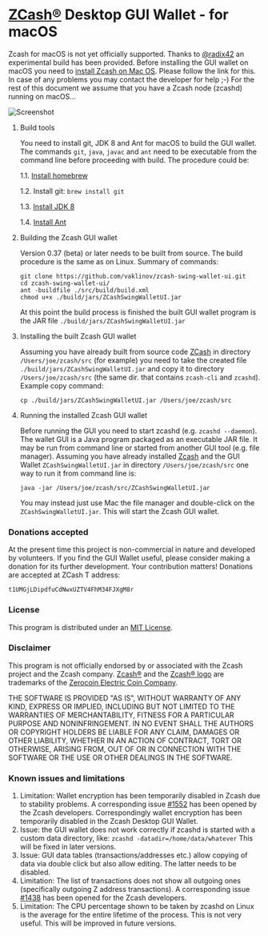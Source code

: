 # [ZCash](https://z.cash/)[®](#disclaimer) Desktop GUI Wallet - for macOS

Zcash for macOS is not yet officially supported. Thanks to [@radix42](https://github.com/radix42) an experimental build has been provided.
Before installing the GUI wallet on macOS you need to [install Zcash on Mac OS](https://github.com/radix42/zcash/wiki/Mac-User-Guide).
Please follow the link for this. In case of any problems you may contact the developer for help ;-)
For the rest of this document we assume that you have a Zcash node (zcashd) running on macOS...

![Screenshot](https://github.com/vaklinov/zcash-swing-wallet-ui/raw/master/docs/ZCashWalletMac.png "Zcash on macOS")

1. Build tools

   You need to install git, JDK 8 and Ant for macOS to build the GUI wallet. The commands 
   `git`, `java`, `javac` and `ant` need to be executable from the command line before proceeding with 
   build. The procedure could be:

   1.1. [Install homebrew](http://brew.sh/)

   1.2. Install git: `brew install git`

   1.3. [Install JDK 8](https://docs.oracle.com/javase/8/docs/technotes/guides/install/mac_jdk.html)

   1.4. [Install Ant](http://www.admfactory.com/how-to-install-apache-ant-on-mac-os-x/)

2. Building the Zcash GUI wallet

   Version 0.37 (beta) or later needs to be built from source. The build procedure is the same as on Linux. 
   Summary of commands:
   ```
   git clone https://github.com/vaklinov/zcash-swing-wallet-ui.git
   cd zcash-swing-wallet-ui/
   ant -buildfile ./src/build/build.xml
   chmod u+x ./build/jars/ZCashSwingWalletUI.jar
   ```
   At this point the build process is finished the built GUI wallet program is the JAR 
   file `./build/jars/ZCashSwingWalletUI.jar`

3. Installing the built Zcash GUI wallet

   Assuming you have already built from source code [ZCash](https://z.cash/) in directory `/Users/joe/zcash/src` (for 
   example) you need to take the created file `./build/jars/ZCashSwingWalletUI.jar` and copy it 
   to directory `/Users/joe/zcash/src` (the same dir. that contains `zcash-cli` and `zcashd`). Example copy command:
   ```
   cp ./build/jars/ZCashSwingWalletUI.jar /Users/joe/zcash/src    
   ```

4. Running the installed Zcash GUI wallet

   Before running the GUI you need to start zcashd (e.g. `zcashd --daemon`). The wallet GUI is a Java program packaged 
   as an executable JAR file. It may be run from command line or started from another GUI tool (e.g. file manager). 
   Assuming you have already installed [Zcash](https://z.cash/) and the GUI Wallet `ZCashSwingWalletUI.jar` in 
   directory `/Users/joe/zcash/src` one way to run it from command line is:
   ```
   java -jar /Users/joe/zcash/src/ZCashSwingWalletUI.jar
   ```
   You may instead just use Mac the file manager and double-click on the `ZCashSwingWalletUI.jar`. 
   This will start the Zcash GUI wallet.

### Donations accepted
At the present time this project is non-commercial in nature and developed by volunteers. If you find the GUI
Wallet useful, please consider making a donation for its further development. Your contribution matters! Donations 
are accepted at ZCash T address:
```
t1UMGjLDipdfuCdNwxUZTV4FhM34FJXgM8r
```

### License
This program is distributed under an [MIT License](https://github.com/vaklinov/zcash-swing-wallet-ui/raw/master/LICENSE).

### Disclaimer
This program is not officially endorsed by or associated with the Zcash project and the Zcash company.
[Zcash®](https://trademarks.justia.com/871/93/zcash-87193130.html) and the 
[Zcash® logo](https://trademarks.justia.com/868/84/z-86884549.html) are trademarks of the
[Zerocoin Electric Coin Company](https://trademarks.justia.com/owners/zerocoin-electric-coin-company-3232749/).

THE SOFTWARE IS PROVIDED "AS IS", WITHOUT WARRANTY OF ANY KIND, EXPRESS OR
IMPLIED, INCLUDING BUT NOT LIMITED TO THE WARRANTIES OF MERCHANTABILITY,
FITNESS FOR A PARTICULAR PURPOSE AND NONINFRINGEMENT. IN NO EVENT SHALL THE
AUTHORS OR COPYRIGHT HOLDERS BE LIABLE FOR ANY CLAIM, DAMAGES OR OTHER
LIABILITY, WHETHER IN AN ACTION OF CONTRACT, TORT OR OTHERWISE, ARISING FROM,
OUT OF OR IN CONNECTION WITH THE SOFTWARE OR THE USE OR OTHER DEALINGS IN THE
SOFTWARE.

### Known issues and limitations

1. Limitation: Wallet encryption has been temporarily disabled in Zcash due to stability problems. A corresponding issue 
[#1552](https://github.com/zcash/zcash/issues/1552) has been opened by the Zcash developers. Correspondingly
wallet encryption has been temporarily disabled in the Zcash Desktop GUI Wallet.
1. Issue: the GUI wallet does not work correctly if zcashd is started with a custom data directory, like:
`zcashd -datadir=/home/data/whatever` This will be fixed in later versions.
1. Issue: GUI data tables (transactions/addresses etc.) allow copying of data via double click but also allow editing. 
The latter needs to be disabled. 
1. Limitation: The list of transactions does not show all outgoing ones (specifically outgoing Z address 
transactions). A corresponding issue [#1438](https://github.com/zcash/zcash/issues/1438) has been opened 
for the Zcash developers. 
1. Limitation: The CPU percentage shown to be taken by zcashd on Linux is the average for the entire lifetime 
of the process. This is not very useful. This will be improved in future versions.

